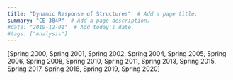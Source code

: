 ```yaml
---
title: "Dynamic Response of Structures"  # Add a page title.
summary: "CE 384P"  # Add a page description.
#date: "2019-12-01"  # Add today's date.
#tags: ["Analysis"]
---
```

[Spring 2000, Spring 2001, Spring 2002, Spring 2004, Spring 2005, Spring 2006, Spring 2008, Spring 2010, Spring 2011, Spring 2013, Spring 2015, Spring 2017, Spring 2018, Spring 2019, Spring 2020]